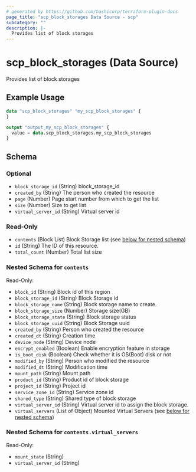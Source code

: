 ```yaml
---
# generated by https://github.com/hashicorp/terraform-plugin-docs
page_title: "scp_block_storages Data Source - scp"
subcategory: ""
description: |-
  Provides list of block storages
---
```


# scp_block_storages (Data Source)

Provides list of block storages

## Example Usage

```terraform
data "scp_block_storages" "my_scp_block_storages" {
}

output "output_my_scp_block_storages" {
  value = data.scp_block_storages.my_scp_block_storages
}
```

<!-- schema generated by tfplugindocs -->
## Schema

### Optional

- `block_storage_id` (String) block_storage_id
- `created_by` (String) The person who created the resource
- `page` (Number) Page start number from which to get the list
- `size` (Number) Size to get list
- `virtual_server_id` (String) Virtual server id

### Read-Only

- `contents` (Block List) Block Storage list (see [below for nested schema](#nestedblock--contents))
- `id` (String) The ID of this resource.
- `total_count` (Number) Total list size

<a id="nestedblock--contents"></a>
### Nested Schema for `contents`

Read-Only:

- `block_id` (String) Block id of this region
- `block_storage_id` (String) Block Storage id
- `block_storage_name` (String) Block storage name to create.
- `block_storage_size` (Number) Storage size(GB)
- `block_storage_state` (String) Block storage status
- `block_storage_uuid` (String) Block Storage uuid
- `created_by` (String) Person who created the resource
- `created_dt` (String) Creation time
- `device_node` (String) Device node
- `encrypt_enabled` (Boolean) Enable encryption feature in storage
- `is_boot_disk` (Boolean) Check whether it is OS(Boot) disk or not
- `modified_by` (String) Person who modified the resource
- `modified_dt` (String) Modification time
- `mount_path` (String) Mount path
- `product_id` (String) Product id of block storage
- `project_id` (String) Project id
- `service_zone_id` (String) Service zone id
- `shared_type` (String) Shared type of block storage
- `virtual_server_id` (String) Virtual server id to assign the block storage.
- `virtual_servers` (List of Object) Mounted Virtual Servers (see [below for nested schema](#nestedatt--contents--virtual_servers))

<a id="nestedatt--contents--virtual_servers"></a>
### Nested Schema for `contents.virtual_servers`

Read-Only:

- `mount_state` (String)
- `virtual_server_id` (String)



